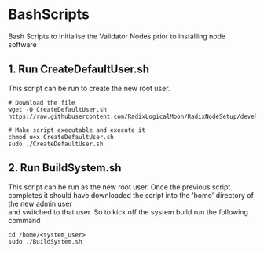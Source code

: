 # BashScripts
Bash Scripts to initialise the Validator Nodes prior to installing node software


## 1. Run CreateDefaultUser.sh
This script can be run to create the new root user.  
```
# Download the file
wget -O CreateDefaultUser.sh https://raw.githubusercontent.com/RadixLogicalMoon/RadixNodeSetup/development/InitialiseSystem/CreateDefaultUser.sh

# Make script executable and execute it
chmod u+x CreateDefaultUser.sh
sudo ./CreateDefaultUser.sh
```


## 2. Run BuildSystem.sh
This script can be run as the new root user.  Once the previous script completes
it should have downloaded the script into the 'home' directory of the new admin user  
and switched to that user.  So to kick off the system build run the following command
```
cd /home/<system_user>
sudo ./BuildSystem.sh
``` 

